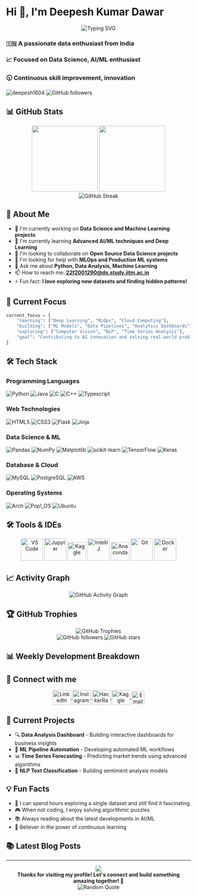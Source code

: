 # Hi 👋, I'm Deepesh Kumar Dawar

<div align="center">
  <img src="https://readme-typing-svg.herokuapp.com?font=Fira+Code&pause=1000&color=36BCF7&center=true&vCenter=true&width=435&lines=Data+Science+Enthusiast;AI%2FML+Developer;Continuous+Learner;Innovation+Focused" alt="Typing SVG" />
</div>

### 🇮🇳 A passionate data enthusiast from India
### 📈 Focused on Data Science, AI/ML enthusiast
### 🕥 Continuous skill improvement, innovation

<p align="left"> 
  <img src="https://komarev.com/ghpvc/?username=deepesh1604&label=Profile%20views&color=0e75b6&style=flat" alt="deepesh1604" /> 
  <img src="https://img.shields.io/github/followers/deepesh1604?label=Followers&style=social" alt="GitHub followers" />
</p>

## 📊 GitHub Stats

<div align="center">
  <img height="180em" src="https://github-readme-stats.vercel.app/api?username=deepesh1604&show_icons=true&theme=radical&include_all_commits=true&count_private=true&hide_border=true"/>
  <img height="180em" src="https://github-readme-stats.vercel.app/api/top-langs/?username=deepesh1604&layout=compact&langs_count=7&theme=radical&hide_border=true"/>
</div>

<div align="center">
  <img src="https://streak-stats.demolab.com/?user=deepesh1604&theme=radical&hide_border=true" alt="GitHub Streak" />
</div>

<!-- Alternative GitHub Stats (uncomment if above doesn't work) -->
<!--
<div align="center">
  <img src="https://github-profile-summary-cards.vercel.app/api/cards/profile-details?username=deepesh1604&theme=radical" alt="GitHub Profile Summary"/>
</div>

<div align="center">
  <img src="https://github-profile-summary-cards.vercel.app/api/cards/stats?username=deepesh1604&theme=radical" alt="GitHub Stats"/>
  <img src="https://github-profile-summary-cards.vercel.app/api/cards/most-commit-language?username=deepesh1604&theme=radical" alt="Top Languages"/>
</div>
-->

## 🚀 About Me

- 🔭 I'm currently working on **Data Science and Machine Learning projects**
- 🌱 I'm currently learning **Advanced AI/ML techniques and Deep Learning**
- 👯 I'm looking to collaborate on **Open Source Data Science projects**
- 🤔 I'm looking for help with **MLOps and Production ML systems**
- 💬 Ask me about **Python, Data Analysis, Machine Learning**
- 📫 How to reach me: **22f2001290@ds.study.iitm.ac.in**
- ⚡ Fun fact: **I love exploring new datasets and finding hidden patterns!**

## 🌟 Current Focus

```python
current_focus = {
    "learning": ["Deep Learning", "MLOps", "Cloud Computing"],
    "building": ["ML Models", "Data Pipelines", "Analytics Dashboards"],
    "exploring": ["Computer Vision", "NLP", "Time Series Analysis"],
    "goal": "Contributing to AI innovation and solving real-world problems"
}
```

## 🛠️ Tech Stack

### Programming Languages
![Python](https://img.shields.io/badge/python-3670A0?style=for-the-badge&logo=python&logoColor=ffdd54)
![Java](https://img.shields.io/badge/Java-007396?style=for-the-badge&logo=openjdk&logoColor=white)
![C](https://img.shields.io/badge/c-%2300599C.svg?style=for-the-badge&logo=c&logoColor=white)
![C++](https://img.shields.io/badge/c++-%2300599C.svg?style=for-the-badge&logo=c%2B%2B&logoColor=white)
![Typescript](https://img.shields.io/badge/typescript-%23007ACC.svg?style=for-the-badge&logo=typescript&logoColor=white)

### Web Technologies
![HTML5](https://img.shields.io/badge/html5-%23E34F26.svg?style=for-the-badge&logo=html5&logoColor=white)
![CSS3](https://img.shields.io/badge/css3-%231572B6.svg?style=for-the-badge&logo=css3&logoColor=white)
![Flask](https://img.shields.io/badge/flask-%23000.svg?style=for-the-badge&logo=flask&logoColor=white)
![Jinja](https://img.shields.io/badge/jinja-white.svg?style=for-the-badge&logo=jinja&logoColor=black)

### Data Science & ML
![Pandas](https://img.shields.io/badge/pandas-%23150458.svg?style=for-the-badge&logo=pandas&logoColor=white)
![NumPy](https://img.shields.io/badge/numpy-%23013243.svg?style=for-the-badge&logo=numpy&logoColor=white)
![Matplotlib](https://img.shields.io/badge/Matplotlib-%23ffffff.svg?style=for-the-badge&logo=Matplotlib&logoColor=black)
![scikit-learn](https://img.shields.io/badge/scikit--learn-%23F7931E.svg?style=for-the-badge&logo=scikit-learn&logoColor=white)
![TensorFlow](https://img.shields.io/badge/TensorFlow-%23FF6F00.svg?style=for-the-badge&logo=TensorFlow&logoColor=white)
![Keras](https://img.shields.io/badge/Keras-%23D00000.svg?style=for-the-badge&logo=Keras&logoColor=white)

### Database & Cloud
![MySQL](https://img.shields.io/badge/mysql-4479A1.svg?style=for-the-badge&logo=mysql&logoColor=white)
![PostgreSQL](https://img.shields.io/badge/postgresql-%23316192.svg?style=for-the-badge&logo=postgresql&logoColor=white)
![AWS](https://img.shields.io/badge/AWS-%23FF9900.svg?style=for-the-badge&logo=amazon-aws&logoColor=white)

### Operating Systems
![Arch](https://img.shields.io/badge/Arch%20Linux-1793D1?logo=arch-linux&logoColor=fff&style=for-the-badge)
![Pop!\_OS](https://img.shields.io/badge/Pop!_OS-48B9C7?style=for-the-badge&logo=Pop!_OS&logoColor=white)
![Ubuntu](https://img.shields.io/badge/Ubuntu-E95420?style=for-the-badge&logo=ubuntu&logoColor=white)

## 🛠️ Tools & IDEs

<p align="center">
  <img src="https://imgs.search.brave.com/dhlg2llpJiilp7TBoA4ENKc4IhwzDMdr33Y_iY_8kvA/rs:fit:560:320:1/g:ce/aHR0cHM6Ly91cGxv/YWQud2lraW1lZGlh/Lm9yZy93aWtpcGVk/aWEvY29tbW9ucy90/aHVtYi85LzlhL1Zp/c3VhbF9TdHVkaW9f/Q29kZV8xLjM1X2lj/b24uc3ZnLzUxMnB4/LVZpc3VhbF9TdHVk/aW9fQ29kZV8xLjM1/X2ljb24uc3ZnLnBu/Zw" width="60" height="60" alt="VS Code"/>
  <img src="https://imgs.search.brave.com/emnFTmUzq4BKVcmPKxw8ob3QVwpJhGEUtwrOzZIBqnI/rs:fit:860:0:0/g:ce/aHR0cHM6Ly9qdXB5/dGVyLm9yZy9hc3Nl/dHMvdHJ5L2p1cHl0/ZXIucG5n" width="60" height="60" alt="Jupyter"/>
  <img src="https://imgs.search.brave.com/RUoK3EF7Fjo4yuClAeJHqCHsFTzZ_KnBrhQBsswKZ50/rs:fit:500:0:0/g:ce/aHR0cHM6Ly9zdGF0/aWMtMDAuaWNvbmR1/Y2suY29tL2Fzc2V0/cy4wMC9rYWdnbGUt/aWNvbi0xMDI0eDEw/MjQtMGoxcDVibzUu/cG5n" width="50" height="50" alt="Kaggle"/>
  <img src="https://upload.wikimedia.org/wikipedia/commons/thumb/9/9c/IntelliJ_IDEA_Icon.svg/1024px-IntelliJ_IDEA_Icon.svg.png" width="60" height="60" alt="IntelliJ"/>
  <img src="https://upload.wikimedia.org/wikipedia/en/c/cd/Anaconda_Logo.png" width="50" height="50" alt="Anaconda"/>
  <img src="https://git-scm.com/images/logos/downloads/Git-Icon-1788C.png" width="60" height="60" alt="Git"/>
  <img src="https://www.docker.com/wp-content/uploads/2022/03/Moby-logo.png" width="60" height="60" alt="Docker"/>
</p>

## 📈 Activity Graph

<div align="center">
  <img src="https://github-readme-activity-graph.vercel.app/graph?username=deepesh1604&theme=radical&bg_color=0d1117&color=f85149&line=f85149&point=ffffff&area=true&hide_border=true" alt="GitHub Activity Graph"/>
</div>

<!-- Alternative Activity Graph (uncomment if above doesn't work) -->
<!--
<div align="center">
  <img src="https://github-profile-summary-cards.vercel.app/api/cards/productive-time?username=deepesh1604&theme=radical&utc_offset=5.5" alt="Productive Time"/>
</div>
-->

## 🏆 GitHub Trophies

<div align="center">
  <img src="https://github-profile-trophy.vercel.app/?username=deepesh1604&theme=radical&no-frame=true&no-bg=false&margin-w=4&row=1" alt="GitHub Trophies"/>
</div>

<!-- Simple GitHub metrics as fallback -->
<div align="center">
  <img src="https://img.shields.io/github/followers/deepesh1604?label=Followers&style=for-the-badge&color=blue" alt="GitHub followers"/>
  <img src="https://img.shields.io/github/stars/deepesh1604?affiliations=OWNER%2CCOLLABORATOR%2CORGANIZATION_MEMBER&label=Total%20Stars&style=for-the-badge&color=yellow" alt="GitHub stars"/>
</div>

## 📊 Weekly Development Breakdown

<!--START_SECTION:waka-->
<!--END_SECTION:waka-->

## 🤝 Connect with me

<p align="center">
  <a href="https://linkedin.com/in/deepesh-dawar-a6a065258" target="_blank">
    <img align="center" src="https://raw.githubusercontent.com/rahuldkjain/github-profile-readme-generator/master/src/images/icons/Social/linked-in-alt.svg" alt="LinkedIn" height="40" width="50" />
  </a>
  <a href="https://instagram.com/deepp_1604" target="_blank">
    <img align="center" src="https://raw.githubusercontent.com/rahuldkjain/github-profile-readme-generator/master/src/images/icons/Social/instagram.svg" alt="Instagram" height="40" width="50" />
  </a>
  <a href="https://www.hackerrank.com/profile/22f2001290" target="_blank">
    <img align="center" src="https://raw.githubusercontent.com/rahuldkjain/github-profile-readme-generator/master/src/images/icons/Social/hackerrank.svg" alt="HackerRank" height="40" width="50" />
  </a>
  <a href="https://kaggle.com/deepesh1604" target="_blank">
    <img align="center" src="https://raw.githubusercontent.com/rahuldkjain/github-profile-readme-generator/master/src/images/icons/Social/kaggle.svg" alt="Kaggle" height="40" width="50" />
  </a>
  <a href="mailto:22f2001290@ds.study.iitm.ac.in">
    <img align="center" src="https://img.shields.io/badge/Gmail-D14836?style=for-the-badge&logo=gmail&logoColor=white" alt="Email" height="35"/>
  </a>
</p>

## 🎯 Current Projects

- 🔍 **Data Analysis Dashboard** - Building interactive dashboards for business insights
- 🤖 **ML Pipeline Automation** - Developing automated ML workflows
- 📊 **Time Series Forecasting** - Predicting market trends using advanced algorithms
- 🧠 **NLP Text Classification** - Building sentiment analysis models

## 💡 Fun Facts

- 🔢 I can spend hours exploring a single dataset and still find it fascinating
- 🎮 When not coding, I enjoy solving algorithmic puzzles
- 📚 Always reading about the latest developments in AI/ML
- 🌱 Believer in the power of continuous learning

## 📚 Latest Blog Posts
<!-- BLOG-POST-LIST:START -->
<!-- BLOG-POST-LIST:END -->

---

<div align="center">
  <img src="https://capsule-render.vercel.app/api?type=waving&color=gradient&height=60&section=footer"/>
</div>

<div align="center">
  <b>Thanks for visiting my profile! Let's connect and build something amazing together! 🚀</b>
</div>

<div align="center">
  <img src="https://quotes-github-readme.vercel.app/api?type=horizontal&theme=tokyonight" alt="Random Quote"/>
</div>
